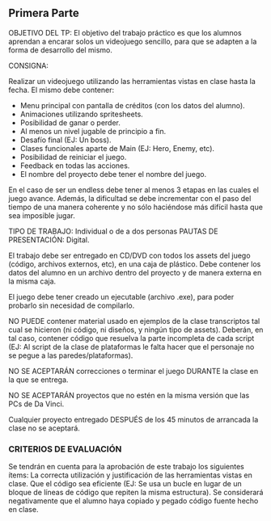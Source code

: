 
## Primera Parte

OBJETIVO DEL TP:
El objetivo del trabajo práctico es que los alumnos aprendan a encarar solos un videojuego sencillo, para que se adapten a la forma de desarrollo del mismo.

CONSIGNA:

Realizar un videojuego utilizando las herramientas vistas en clase hasta la fecha. El mismo debe contener:

- Menu principal con pantalla de créditos (con los datos del alumno).
- Animaciones utilizando spritesheets.
- Posibilidad de ganar o perder.
- Al menos un nivel jugable de principio a fin.
- Desafío final (EJ: Un boss).
- Clases funcionales aparte de Main (EJ: Hero, Enemy, etc).
- Posibilidad de reiniciar el juego.
- Feedback en todas las acciones.
- El nombre del proyecto debe tener el nombre del juego. 

En el caso de ser un endless debe tener al menos 3 etapas en las 
cuales el juego avance. Además, la dificultad se debe incrementar con el paso del tiempo de una manera coherente y no sólo haciéndose más difícil hasta que sea imposible jugar.

TIPO DE TRABAJO:  Individual o de a dos personas
PAUTAS DE PRESENTACIÓN: Digital.

El trabajo debe ser entregado en CD/DVD con todos los assets del juego (código, archivos externos, etc), en una caja de plástico.
Debe contener los datos del alumno en un archivo dentro del proyecto y de manera externa en la misma caja.

El juego debe tener creado un ejecutable (archivo .exe), para poder probarlo sin necesidad de compilarlo.

NO PUEDE contener material usado en ejemplos de la clase transcriptos tal cual se hicieron (ni código, ni diseños, y ningún tipo de assets). Deberán, en tal caso, contener código que resuelva la parte incompleta de cada script (EJ: Al script de la clase de plataformas le falta hacer que el personaje no se pegue a las paredes/plataformas).

NO SE ACEPTARÁN correcciones o terminar el juego DURANTE la clase en la que se entrega.

NO SE ACEPTARÁN proyectos que no estén en la misma versión que las PCs de Da Vinci. 

Cualquier proyecto entregado DESPUÉS de los 45 minutos de arrancada la clase no se aceptará.

### CRITERIOS DE EVALUACIÓN

Se tendrán en cuenta para la aprobación de este trabajo los siguientes ítems:
La correcta utilización y justificación de las herramientas vistas en clase.
Que el código sea eficiente (EJ: Se usa un bucle en lugar de un bloque de líneas de código que repiten la misma estructura).
Se considerará negativamente que el alumno haya copiado y pegado código fuente hecho en clase.
